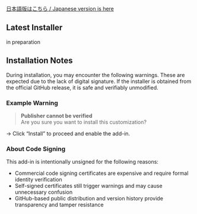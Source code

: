 [日本語版はこちら / Japanese version is here](./README.ja.md)

## Latest Installer
in preparation

## Installation Notes
During installation, you may encounter the following warnings. These are expected due to the lack of digital signature.
If the installer is obtained from the official GitHub release, it is safe and verifiably unmodified.

### Example Warning

> **Publisher cannot be verified**  
> Are you sure you want to install this customization?

→ Click “Install” to proceed and enable the add-in.

### About Code Signing
This add-in is intentionally unsigned for the following reasons:
- Commercial code signing certificates are expensive and require formal identity verification
- Self-signed certificates still trigger warnings and may cause unnecessary confusion
- GitHub-based public distribution and version history provide transparency and tamper resistance
